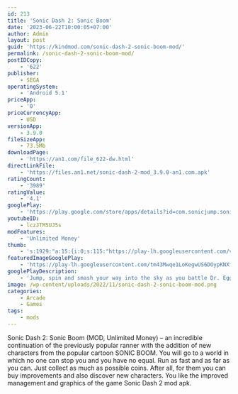 ```yaml
---
id: 213
title: 'Sonic Dash 2: Sonic Boom'
date: '2023-06-22T10:00:05+07:00'
author: Admin
layout: post
guid: 'https://kindmod.com/sonic-dash-2-sonic-boom-mod/'
permalink: /sonic-dash-2-sonic-boom-mod/
postIDCopy:
    - '622'
publisher:
    - SEGA
operatingSystem:
    - 'Android 5.1'
priceApp:
    - '0'
priceCurrencyApp:
    - USD
versionApp:
    - 3.9.0
fileSizeApp:
    - 73.5Mb
downloadPage:
    - 'https://an1.com/file_622-dw.html'
directLinkFile:
    - 'https://files.an1.net/sonic-dash-2-mod_3.9.0-an1.com.apk'
ratingCount:
    - '3989'
ratingValue:
    - '4.1'
googlePlay:
    - 'https://play.google.com/store/apps/details?id=com.sonicjump.sonicjump'
youtubeID:
    - lczJTM5UJ5s
modFeatures:
    - 'Unlimited Money'
thumb:
    - 's:1929:"a:15:{i:0;s:115:"https://play-lh.googleusercontent.com/vteaN1zJejf7-WgJrk6Toh61065kDFv-w81Im7_Mdyv6-_UbdHes5y2t95UyA80STi0=w526-h296";i:1;s:115:"https://play-lh.googleusercontent.com/vuCkr9NIykdkhwk_LzEe3SbnEKrAHvoPHFkuFsVk3Pjd65ADgWTnRrnyqdqYL5oQaVk=w526-h296";i:2;s:114:"https://play-lh.googleusercontent.com/qCV-Jxbkmrf1G0lH_i49HYrfIqOkITQo6DZJ77IeT_olSSqB6NxDWf5mhJbIGX2-OQ=w526-h296";i:3;s:115:"https://play-lh.googleusercontent.com/zYQOsU9RS1r9HJvmASvD8IV3_SSU0isFWns9W3WcN4kPgfQrKfde6wNChobWjoXK4Jw=w526-h296";i:4;s:115:"https://play-lh.googleusercontent.com/wHjX6KvwA7qA2kvcejJ7YWEIAB_RoO6LkaO9HQPMsBFDXAJEcbDmWt260HCEx6u3lJg=w526-h296";i:5;s:114:"https://play-lh.googleusercontent.com/GmkkCsSAraLyg7zHkBS5lqHHl5_Cvxtzfg1IO3rc4nyFwqoEA_4sFwqpYhaWxF_9SA=w526-h296";i:6;s:115:"https://play-lh.googleusercontent.com/qwhEDEysCim4Wa-mq7cgAhgVLzHH24aP7pxPYa44mpN2uA6xTKpQvvx9gmhvC51sTSY=w526-h296";i:7;s:116:"https://play-lh.googleusercontent.com/74WXZDx5XsT2xPJMcS26ZZN0EAtL9QmbQpUnw-KNcrT-Qiiw82rJQBC3brhPgiD8fIPU=w526-h296";i:8;s:116:"https://play-lh.googleusercontent.com/JHHdP3HR8aBL8HBB9Mn87nup-aiEJ6NmzdJxy1ffDx9lATgeo_5JhoWyiwvN3WZ-aNOL=w526-h296";i:9;s:115:"https://play-lh.googleusercontent.com/dkCNrHD_8sSJiDYTVXwVH0InKgDnJfXvrx6S4FoRa-5rVoHJh-nbBLqb9JA1uvVYAzA=w526-h296";i:10;s:114:"https://play-lh.googleusercontent.com/AYevyUWVJXRUD3p0NOKngb1IsN0U1ZLPemXMcJdinv5NAk1XVTsEt95a6rRJnmmsSw=w526-h296";i:11;s:115:"https://play-lh.googleusercontent.com/9sSEYmWoaXhfn5d0M5ZfqikMPmutzaj-z6JSwIVCifzr_DpsV1Sqn6oIp3ieppe9XJI=w526-h296";i:12;s:114:"https://play-lh.googleusercontent.com/bqWN51EWuH9kqSdGFo_gE_r_U5Am5cD9oXg0llJlk4WkCcurLxOq7c4o5SGZR2NImQ=w526-h296";i:13;s:115:"https://play-lh.googleusercontent.com/k-yfB6gr4Nzw-SywUoDB4hXcEfJ9Ata54ZayyKBEfo_-AACg0n_E2yF6c4WFrR3NTqU=w526-h296";i:14;s:114:"https://play-lh.googleusercontent.com/HlD5a2L4TI35MBBUMUvld8rk7TLwFYoxuShW9hKtY4ekm1LqTUv1wxv3rzNIuHW6aA=w526-h296";}";'
featuredImageGooglePlay:
    - 'https://play-lh.googleusercontent.com/tm43Mwqe1LoKegwUS6DOypKNXfGtoOakmw9_1EyZ0edXuqAuT6H93GKkc87P3pcW8w'
googlePlayDescription:
    - 'Jump, spin and smash your way into the sky as you battle Dr. Eggman with Sonic and his friends!Sonic Jump delivers brand new, arcade style adventures. Tilt and tap your way through Story levels and Arcade infinite modes. Visit new and classic Sonic levels for hours of fun. Challenge your friends across the world to see who can jump the farthest.PLAY WITH SONIC AND FRIENDS.'
image: /wp-content/uploads/2022/11/sonic-dash-2-sonic-boom-mod.png
categories:
    - Arcade
    - Games
tags:
    - mods
---
```


Sonic Dash 2: Sonic Boom (MOD, Unlimited Money) – an incredible continuation of the previously popular ranner with the addition of new characters from the popular cartoon SONIC BOOM. You will go to a world in which no one can stop you and you have no equal. Run as fast and as far as you can. Just collect as much as possible coins. After all, for them you can buy improvements and also discover new characters. You like the improved management and graphics of the game Sonic Dash 2 mod apk.
